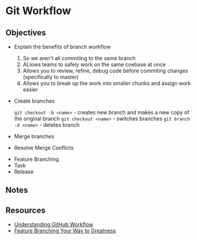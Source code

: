 # Git Workflow

## Objectives

- Explain the benefits of branch workflow
    1. So we aren't all commiting to the same branch
    2. ALlows teams to safely work on the same coebase at once
    3. Allows you to review, refine, debug code before commiting changes (specifically to master)
    4. Allows you to break up the work into smaller chunks and assign work easier
- Create branches

    `git checkout -b <name>` - creates new branch and makes a new copy of the original branch
    `git checkout <name>` - switches branches
    `git branch -d <name>` - deletes branch

- Merge branches
- Resolve Merge Conflicts

* Feature Branching
* Task
* Release

## Notes

## Resources

- [Understanding GitHub Workflow](https://guides.github.com/introduction/flow/)
- [Feature Branching Your Way to Greatness](https://www.atlassian.com/agile/software-development/branching)